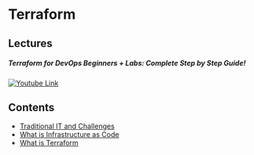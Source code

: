 # Terraform

## Lectures

##### Terraform for DevOps Beginners + Labs: Complete Step by Step Guide!

[![Youtube Link](http://img.youtube.com/vi/YcJ9IeukJL8/0.jpg)](https://www.youtube.com/watch?v=YcJ9IeukJL8)

## Contents

- [Traditional IT and Challenges](https://github.com/solarsdev/TIL/blob/master/Terraform/traditional_it_and_challenges.md)
- [What is Infrastructure as Code](https://github.com/solarsdev/TIL/blob/master/Terraform/what_is_IaC.md)
- [What is Terraform](https://github.com/solarsdev/TIL/blob/master/Terraform/what_is_terraform.md)
